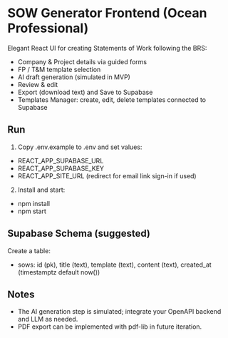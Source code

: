 # SOW Generator Frontend (Ocean Professional)

Elegant React UI for creating Statements of Work following the BRS:
- Company & Project details via guided forms
- FP / T&M template selection
- AI draft generation (simulated in MVP)
- Review & edit
- Export (download text) and Save to Supabase
- Templates Manager: create, edit, delete templates connected to Supabase

## Run

1) Copy .env.example to .env and set values:
- REACT_APP_SUPABASE_URL
- REACT_APP_SUPABASE_KEY
- REACT_APP_SITE_URL (redirect for email link sign-in if used)

2) Install and start:
- npm install
- npm start

## Supabase Schema (suggested)

Create a table:
- sows: id (pk), title (text), template (text), content (text), created_at (timestamptz default now())

## Notes

- The AI generation step is simulated; integrate your OpenAPI backend and LLM as needed.
- PDF export can be implemented with pdf-lib in future iteration.
